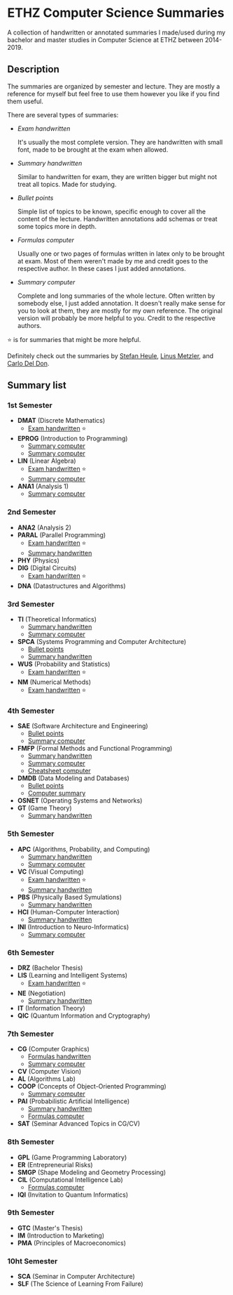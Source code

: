 # ETHZ Computer Science Summaries
A collection of handwritten or annotated summaries I made/used during my bachelor and master studies in Computer Science at ETHZ between 2014-2019.


## Description
The summaries are organized by semester and lecture.
They are mostly a reference for myself but feel free to use them however you like if you find them useful.

There are several types of summaries:


- *Exam handwritten*

    It's usually the most complete version. They are handwritten with small font, made to be brought at the exam when allowed.
- *Summary handwritten*

    Similar to handwritten for exam, they are written bigger but might not treat all topics. Made for studying.
- *Bullet points*

    Simple list of topics to be known, specific enough to cover all the content of the lecture. Handwritten annotations add schemas or treat some topics more in depth.
- *Formulas computer*

    Usually one or two pages of formulas written in latex only to be brought at exam. Most of them weren't made by me and credit goes to the respective author. In these cases I just added annotations.
- *Summary computer*

    Complete and long summaries of the whole lecture. Often written by somebody else, I just added annotation. It doesn't really make sense for you to look at them, they are mostly for my own reference. The original version will probably be more helpful to you. Credit to the respective authors.


:star: is for summaries that might be more helpful.

Definitely check out the summaries by [Stefan Heule](http://summaries.stefanheule.com/en/), [Linus Metzler](http://studysheets.ch/sheets), and [Carlo Del Don](http://n.ethz.ch/student/deldonc/summaries/index.html).



 ## Summary list
 

 ### 1st Semester
- __DMAT__	(Discrete Mathematics)
	- [Exam handwritten](summaries/1_dmat/dmat_summary_exam_handwritten_guggiari.pdf) :star:
- __EPROG__	(Introduction to Programming)
	- [Summary computer](summaries/1_eprog/eprog_summary_annotated_heule.pdf)
	- [Summary computer](summaries/1_eprog/eprog_summary_annotated_metzler.pdf)
- __LIN__	(Linear Algebra)
	- [Exam handwritten](summaries/1_lin/lin_summary_exam_handwritten_guggiari.pdf) :star:
	- [Summary computer](summaries/1_lin/lin_summary_annotated.pdf)
- __ANA1__	(Analysis 1)
	- [Summary computer](summaries/1_ana/ana_summary_latex_annotated.pdf)

### 2nd Semester
- __ANA2__	(Analysis 2)
- __PARAL__	(Parallel Programming)
	- [Exam handwritten](summaries/2_paral/paral_summary_exam_handwritten_guggiari.pdf) :star:
	- [Summary handwritten](summaries/2_paral/paral_summary_handwritten_guggiari.pdf)
- __PHY__	(Physics)
- __DIG__	(Digital Circuits)
	- [Exam handwritten](summaries/2_dig/dig_summary_exam_handwritten_guggiari.pdf) :star:
- __DNA__	(Datastructures and Algorithms)

### 3rd Semester
- __TI__	(Theoretical Informatics)
	- [Summary handwritten](summaries/3_ti/ti_summary_handwritten_guggiari.pdf)
	- [Summary computer](summaries/3_ti/ti_summary_latex_annotated_wernli.pdf)
- __SPCA__	(Systems Programming and Computer Architecture)
	- [Bullet points](summaries/3_spca/spca_bullet_points_annotated_guggiari.pdf)
	- [Summary handwritten](summaries/3_spca/spca_summary_handwritten_guggiari.pdf)
- __WUS__	(Probability and Statistics)
	- [Exam handwritten](summaries/3_wus/wus_summary_exam_handwritten_guggiari.pdf) :star:
- __NM__	(Numerical Methods)
	- [Exam handwritten](summaries/3_nm/nm_summary_exam_handwritten_guggiari.pdf) :star:

### 4th Semester
- __SAE__	(Software Architecture and Engineering)
	- [Bullet points](summaries/4_sae/sae_bullet_points_annotated_guggiari.pdf)
	- [Summary computer](summaries/4_sae/sae_summary_annotated_metzler.pdf)
- __FMFP__	(Formal Methods and Functional Programming)
	- [Summary handwritten](summaries/4_fmfp/fmfp_summary_handwritten_guggiari.pdf)
	- [Summary computer](summaries/4_fmfp/fmfp_haskell_cheatsheet.pdf)
	- [Cheatsheet computer](summaries/4_fmfp/fmfp_haskell_reference.pdf)
- __DMDB__	(Data Modeling and Databases)
	- [Bullet points](summaries/4_dmdb/dmdb_bullet_points_annotated_guggiari.pdf)
	- [Computer summary](summaries/4_dmdb/dmdb_summary_annotated_metzler.pdf)
- __OSNET__	(Operating Systems and Networks)
- __GT__	(Game Theory)
	- [Summary handwritten](summaries/4_gt/gt_summary_and_formulas_handwritten_guggiari.pdf)

### 5th Semester
- __APC__	(Algorithms, Probability, and Computing)
	- [Summary handwritten](summaries/5_apc/apc_summary_short_handwritten_guggiari.pdf)
	- [Summary computer](summaries/5_apc/apc_summary_annotated_heule.pdf)
- __VC__	(Visual Computing)
	- [Exam handwritten](summaries/5_vc/vc_summary_exam_handwritten_guggiari.pdf) :star:
	- [Summary handwritten](summaries/5_vc/vc_summary_handwritten_guggiari.pdf)
- __PBS__	(Physically Based Symulations)
	- [Summary handwritten](summaries/5_pbs/pbs_summary_handwritten_guggiari.pdf)
- __HCI__	(Human-Computer Interaction)
	- [Summary handwritten](summaries/5_hci/hci_summary_handwritten_guggiari.pdf)
- __INI__	(Introduction to Neuro-Informatics)
	- [Summary computer](summaries/5_ini/ini_summary_annotated.pdf)

### 6th Semester
- __DRZ__	(Bachelor Thesis)
- __LIS__	(Learning and Intelligent Systems)
	- [Exam handwritten](summaries/6_lis/lis_summary_exam_handwritten_guggiari.pdf) :star:
- __NE__	(Negotiation)
	- [Summary handwritten](summaries/6_ne/ne_summary_handwritten_guggiari.pdf)
- __IT__	(Information Theory)
- __QIC__	(Quantum Information and Cryptography)

### 7th Semester
- __CG__	(Computer Graphics)
	- [Formulas handwritten](summaries/7_cg/cg_summary_formulas_guggiari.pdf)
	- [Summary computer](summaries/7_cg/cg_summary_annotated_deldon.pdf)
- __CV__	(Computer Vision)
- __AL__	(Algorithms Lab)
- __COOP__	(Concepts of Object-Oriented Programming)
	- [Summary computer](summaries/7_coop/coop_summary_annotated_heule.pdf)
- __PAI__	(Probabilistic Artificial Intelligence)
	- [Summary handwritten](summaries/7_pai/pai_summary_handwritten_guggiari.pdf)
	- [Formulas computer](summaries/7_pai/pai_summary_exam_formulas_annotated.pdf)
- __SAT__	(Seminar Advanced Topics in CG/CV)

### 8th Semester
- __GPL__	(Game Programming Laboratory)
- __ER__	(Entrepreneurial Risks)
- __SMGP__	(Shape Modeling and Geometry Processing)
- __CIL__	(Computational Intelligence Lab)
	- [Formulas computer](summaries/8_cil/cil_formulas_exam_annotated.pdf)
- __IQI__	(Invitation to Quantum Informatics)

### 9th Semester
- __GTC__	(Master's Thesis)
- __IM__	(Introduction to Marketing)
- __PMA__	(Principles of Macroeconomics)

### 10ht Semester
- __SCA__	(Seminar in Computer Architecture)
- __SLF__	(The Science of Learning From Failure)


